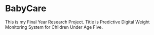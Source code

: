 # BabyCare
This is my Final Year Research Project. Title is Predictive Digital Weight Monitoring System for Children Under Age Five.
